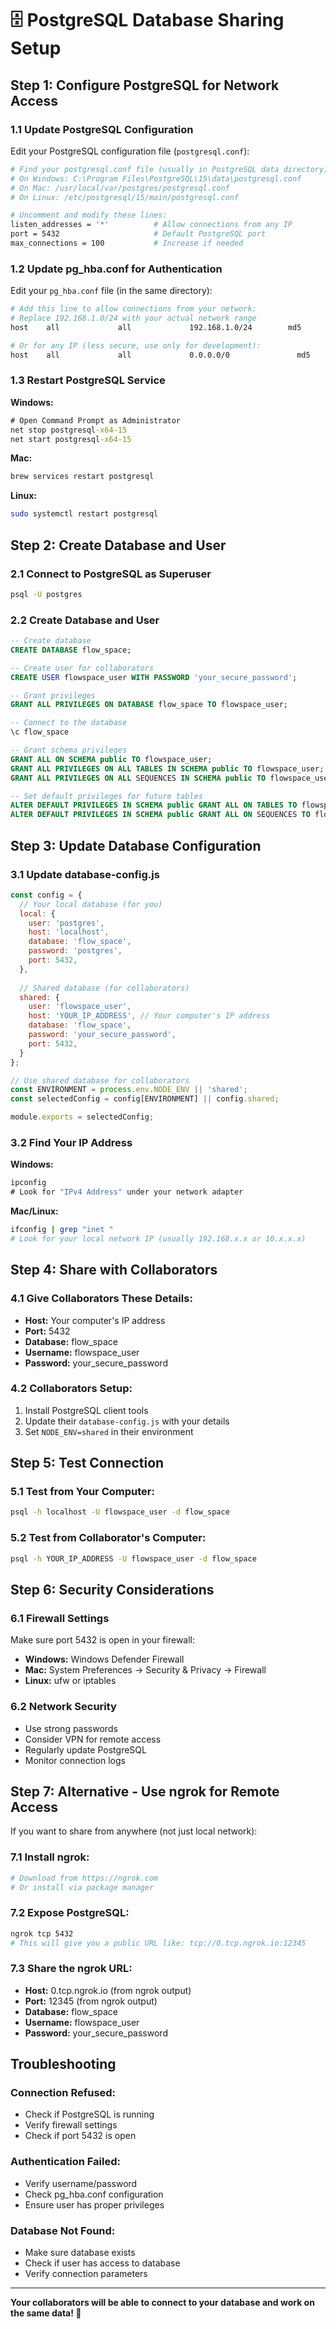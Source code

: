 # 🗄️ PostgreSQL Database Sharing Setup

## **Step 1: Configure PostgreSQL for Network Access**

### **1.1 Update PostgreSQL Configuration**

Edit your PostgreSQL configuration file (`postgresql.conf`):
```bash
# Find your postgresql.conf file (usually in PostgreSQL data directory)
# On Windows: C:\Program Files\PostgreSQL\15\data\postgresql.conf
# On Mac: /usr/local/var/postgres/postgresql.conf
# On Linux: /etc/postgresql/15/main/postgresql.conf

# Uncomment and modify these lines:
listen_addresses = '*'          # Allow connections from any IP
port = 5432                     # Default PostgreSQL port
max_connections = 100           # Increase if needed
```

### **1.2 Update pg_hba.conf for Authentication**

Edit your `pg_hba.conf` file (in the same directory):
```bash
# Add this line to allow connections from your network:
# Replace 192.168.1.0/24 with your actual network range
host    all             all             192.168.1.0/24        md5

# Or for any IP (less secure, use only for development):
host    all             all             0.0.0.0/0               md5
```

### **1.3 Restart PostgreSQL Service**

**Windows:**
```cmd
# Open Command Prompt as Administrator
net stop postgresql-x64-15
net start postgresql-x64-15
```

**Mac:**
```bash
brew services restart postgresql
```

**Linux:**
```bash
sudo systemctl restart postgresql
```

## **Step 2: Create Database and User**

### **2.1 Connect to PostgreSQL as Superuser**
```bash
psql -U postgres
```

### **2.2 Create Database and User**
```sql
-- Create database
CREATE DATABASE flow_space;

-- Create user for collaborators
CREATE USER flowspace_user WITH PASSWORD 'your_secure_password';

-- Grant privileges
GRANT ALL PRIVILEGES ON DATABASE flow_space TO flowspace_user;

-- Connect to the database
\c flow_space

-- Grant schema privileges
GRANT ALL ON SCHEMA public TO flowspace_user;
GRANT ALL PRIVILEGES ON ALL TABLES IN SCHEMA public TO flowspace_user;
GRANT ALL PRIVILEGES ON ALL SEQUENCES IN SCHEMA public TO flowspace_user;

-- Set default privileges for future tables
ALTER DEFAULT PRIVILEGES IN SCHEMA public GRANT ALL ON TABLES TO flowspace_user;
ALTER DEFAULT PRIVILEGES IN SCHEMA public GRANT ALL ON SEQUENCES TO flowspace_user;
```

## **Step 3: Update Database Configuration**

### **3.1 Update database-config.js**
```javascript
const config = {
  // Your local database (for you)
  local: {
    user: 'postgres',
    host: 'localhost',
    database: 'flow_space',
    password: 'postgres',
    port: 5432,
  },
  
  // Shared database (for collaborators)
  shared: {
    user: 'flowspace_user',
    host: 'YOUR_IP_ADDRESS', // Your computer's IP address
    database: 'flow_space',
    password: 'your_secure_password',
    port: 5432,
  }
};

// Use shared database for collaborators
const ENVIRONMENT = process.env.NODE_ENV || 'shared';
const selectedConfig = config[ENVIRONMENT] || config.shared;

module.exports = selectedConfig;
```

### **3.2 Find Your IP Address**

**Windows:**
```cmd
ipconfig
# Look for "IPv4 Address" under your network adapter
```

**Mac/Linux:**
```bash
ifconfig | grep "inet "
# Look for your local network IP (usually 192.168.x.x or 10.x.x.x)
```

## **Step 4: Share with Collaborators**

### **4.1 Give Collaborators These Details:**
- **Host:** Your computer's IP address
- **Port:** 5432
- **Database:** flow_space
- **Username:** flowspace_user
- **Password:** your_secure_password

### **4.2 Collaborators Setup:**
1. Install PostgreSQL client tools
2. Update their `database-config.js` with your details
3. Set `NODE_ENV=shared` in their environment

## **Step 5: Test Connection**

### **5.1 Test from Your Computer:**
```bash
psql -h localhost -U flowspace_user -d flow_space
```

### **5.2 Test from Collaborator's Computer:**
```bash
psql -h YOUR_IP_ADDRESS -U flowspace_user -d flow_space
```

## **Step 6: Security Considerations**

### **6.1 Firewall Settings**
Make sure port 5432 is open in your firewall:
- **Windows:** Windows Defender Firewall
- **Mac:** System Preferences → Security & Privacy → Firewall
- **Linux:** ufw or iptables

### **6.2 Network Security**
- Use strong passwords
- Consider VPN for remote access
- Regularly update PostgreSQL
- Monitor connection logs

## **Step 7: Alternative - Use ngrok for Remote Access**

If you want to share from anywhere (not just local network):

### **7.1 Install ngrok:**
```bash
# Download from https://ngrok.com
# Or install via package manager
```

### **7.2 Expose PostgreSQL:**
```bash
ngrok tcp 5432
# This will give you a public URL like: tcp://0.tcp.ngrok.io:12345
```

### **7.3 Share the ngrok URL:**
- **Host:** 0.tcp.ngrok.io (from ngrok output)
- **Port:** 12345 (from ngrok output)
- **Database:** flow_space
- **Username:** flowspace_user
- **Password:** your_secure_password

## **Troubleshooting**

### **Connection Refused:**
- Check if PostgreSQL is running
- Verify firewall settings
- Check if port 5432 is open

### **Authentication Failed:**
- Verify username/password
- Check pg_hba.conf configuration
- Ensure user has proper privileges

### **Database Not Found:**
- Make sure database exists
- Check if user has access to database
- Verify connection parameters

---

**Your collaborators will be able to connect to your database and work on the same data! 🚀**
